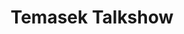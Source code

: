 ---
layout: page
title: Temasek Talkshow
permalink: /be-entertained/temasek-talkshow/
third_nav_title: Be Entertained

---
